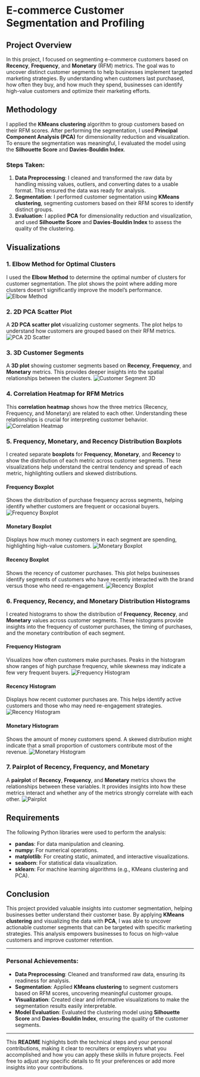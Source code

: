 # E-commerce Customer Segmentation and Profiling

## Project Overview
In this project, I focused on segmenting e-commerce customers based on **Recency**, **Frequency**, and **Monetary** (RFM) metrics. The goal was to uncover distinct customer segments to help businesses implement targeted marketing strategies. By understanding when customers last purchased, how often they buy, and how much they spend, businesses can identify high-value customers and optimize their marketing efforts.

## Methodology
I applied the **KMeans clustering** algorithm to group customers based on their RFM scores. After performing the segmentation, I used **Principal Component Analysis (PCA)** for dimensionality reduction and visualization. To ensure the segmentation was meaningful, I evaluated the model using the **Silhouette Score** and **Davies-Bouldin Index**.

### Steps Taken:
1. **Data Preprocessing**: I cleaned and transformed the raw data by handling missing values, outliers, and converting dates to a usable format. This ensured the data was ready for analysis.
2. **Segmentation**: I performed customer segmentation using **KMeans clustering**, segmenting customers based on their RFM scores to identify distinct groups.
3. **Evaluation**: I applied **PCA** for dimensionality reduction and visualization, and used **Silhouette Score** and **Davies-Bouldin Index** to assess the quality of the clustering.

## Visualizations

### 1. Elbow Method for Optimal Clusters
I used the **Elbow Method** to determine the optimal number of clusters for customer segmentation. The plot shows the point where adding more clusters doesn’t significantly improve the model’s performance.
![Elbow Method](images/Elbow_Method_for_Optimal_K.png)

### 2. 2D PCA Scatter Plot
A **2D PCA scatter plot** visualizing customer segments. The plot helps to understand how customers are grouped based on their RFM metrics.
![PCA 2D Scatter](images/Customer_Segments_(2D).png)

### 3. 3D Customer Segments
A **3D plot** showing customer segments based on **Recency**, **Frequency**, and **Monetary** metrics. This provides deeper insights into the spatial relationships between the clusters.
![Customer Segment 3D](images/Customer_Segments_(3D).png)

### 4. Correlation Heatmap for RFM Metrics
This **correlation heatmap** shows how the three metrics (Recency, Frequency, and Monetary) are related to each other. Understanding these relationships is crucial for interpreting customer behavior.
![Correlation Heatmap](images/Correlation_Heatmap_of_FM_Metrics.png)

### 5. Frequency, Monetary, and Recency Distribution Boxplots
I created separate **boxplots** for **Frequency**, **Monetary**, and **Recency** to show the distribution of each metric across customer segments. These visualizations help understand the central tendency and spread of each metric, highlighting outliers and skewed distributions.

#### Frequency Boxplot
Shows the distribution of purchase frequency across segments, helping identify whether customers are frequent or occasional buyers.
![Frequency Boxplot](images/Frequency_Distribution_by_Customer_Segment.png)

#### Monetary Boxplot
Displays how much money customers in each segment are spending, highlighting high-value customers.
![Monetary Boxplot](images/Monetary_Distribution_by_Customer_Segment.png)

#### Recency Boxplot
Shows the recency of customer purchases. This plot helps businesses identify segments of customers who have recently interacted with the brand versus those who need re-engagement.
![Recency Boxplot](images/Recency_Distribution_by_Customer_Segment.png)

### 6. Frequency, Recency, and Monetary Distribution Histograms
I created histograms to show the distribution of **Frequency**, **Recency**, and **Monetary** values across customer segments. These histograms provide insights into the frequency of customer purchases, the timing of purchases, and the monetary contribution of each segment.

#### Frequency Histogram
Visualizes how often customers make purchases. Peaks in the histogram show ranges of high purchase frequency, while skewness may indicate a few very frequent buyers.
![Frequency Histogram](images/Frequency_Distribution_by_Segment.png)

#### Recency Histogram
Displays how recent customer purchases are. This helps identify active customers and those who may need re-engagement strategies.
![Recency Histogram](images/Recency_Distribution_by_Segment.png)

#### Monetary Histogram
Shows the amount of money customers spend. A skewed distribution might indicate that a small proportion of customers contribute most of the revenue.
![Monetary Histogram](images/Monetary_Distribution_by_Segment.png)

### 7. Pairplot of Recency, Frequency, and Monetary
A **pairplot** of **Recency**, **Frequency**, and **Monetary** metrics shows the relationships between these variables. It provides insights into how these metrics interact and whether any of the metrics strongly correlate with each other.
![Pairplot](images/Pairplot_of_Recency_Frequency_and_Monetary_by_Segment.png)

## Requirements
The following Python libraries were used to perform the analysis:
- **pandas**: For data manipulation and cleaning.
- **numpy**: For numerical operations.
- **matplotlib**: For creating static, animated, and interactive visualizations.
- **seaborn**: For statistical data visualization.
- **sklearn**: For machine learning algorithms (e.g., KMeans clustering and PCA).

## Conclusion
This project provided valuable insights into customer segmentation, helping businesses better understand their customer base. By applying **KMeans clustering** and visualizing the data with **PCA**, I was able to uncover actionable customer segments that can be targeted with specific marketing strategies. This analysis empowers businesses to focus on high-value customers and improve customer retention.

---

### Personal Achievements:
- **Data Preprocessing**: Cleaned and transformed raw data, ensuring its readiness for analysis.
- **Segmentation**: Applied **KMeans clustering** to segment customers based on RFM scores, uncovering meaningful customer groups.
- **Visualization**: Created clear and informative visualizations to make the segmentation results easily interpretable.
- **Model Evaluation**: Evaluated the clustering model using **Silhouette Score** and **Davies-Bouldin Index**, ensuring the quality of the customer segments.

---

This **README** highlights both the technical steps and your personal contributions, making it clear to recruiters or employers what you accomplished and how you can apply these skills in future projects. Feel free to adjust any specific details to fit your preferences or add more insights into your contributions.
